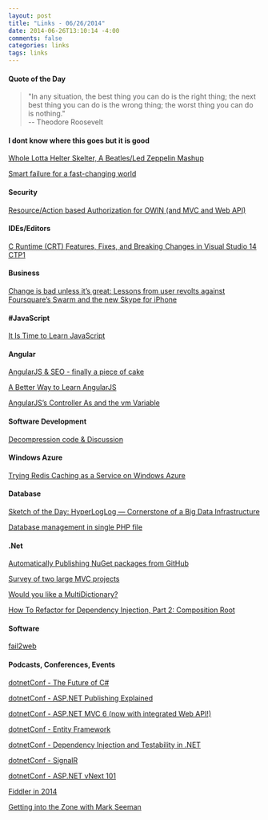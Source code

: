 ```yaml
---
layout: post
title: "Links - 06/26/2014"
date: 2014-06-26T13:10:14 -4:00
comments: false
categories: links
tags: links
---
```


#### Quote of the Day

<blockquote>"In any situation, the best thing you can do is the right thing; the next best thing you can do is the wrong thing; the worst thing you can do is nothing."<br>
-- Theodore Roosevelt
</blockquote>

#### I dont know where this goes but it is good

[Whole Lotta Helter Skelter, A Beatles/Led Zeppelin Mashup](http://laughingsquid.com/whole-lotta-helter-skelter-a-beatlesled-zeppelin-mashup/)

[Smart failure for a fast-changing world](http://www.ted.com/talks/eddie_obeng_smart_failure_for_a_fast_changing_world?utm_content=bufferce035&utm_medium=social&utm_source=twitter.com&utm_campaign=buffer)

#### Security

[Resource/Action based Authorization for OWIN (and MVC and Web API)](http://leastprivilege.com/2014/06/24/resourceaction-based-authorization-for-owin-and-mvc-and-web-api/)

#### IDEs/Editors

[C Runtime (CRT) Features, Fixes, and Breaking Changes in Visual Studio 14 CTP1](http://blogs.msdn.com/b/vcblog/archive/2014/06/18/crt-features-fixes-and-breaking-changes-in-visual-studio-14-ctp1.aspx)

#### Business

[Change is bad unless it’s great: Lessons from user revolts against Foursquare’s Swarm and the new Skype for iPhone](http://www.webhost4life.com/)

#### #JavaScript

[It Is Time to Learn JavaScript](http://wildermuth.com/2014/06/22/It_Is_Time_to_Learn_JavaScript)

#### Angular

[AngularJS & SEO - finally a piece of cake](https://weluse.de/blog/angularjs-seo-finally-a-piece-of-cake.html)

[A Better Way to Learn AngularJS](http://www.thinkster.io/angularjs/GtaQ0oMGIl/a-better-way-to-learn-angularjs)

[AngularJS’s Controller As and the vm Variable](http://www.johnpapa.net/angularjss-controller-as-and-the-vm-variable)

#### Software Development

[Decompression code & Discussion](http://ayende.com/blog/167073/decompression-code-discussion)

#### Windows Azure

[Trying Redis Caching as a Service on Windows Azure](http://www.hanselman.com/blog/TryingRedisCachingAsAServiceOnWindowsAzure.aspx)

#### Database

[Sketch of the Day: HyperLogLog — Cornerstone of a Big Data Infrastructure](http://research.neustar.biz/2012/10/25/sketch-of-the-day-hyperloglog-cornerstone-of-a-big-data-infrastructure/)

[Database management in single PHP file](http://www.adminer.org/en/)

#### .Net

[Automatically Publishing NuGet packages from GitHub](http://weblogs.asp.net/bsimser/automatically-publishing-nuget-packages-from-github)

[Survey of two large MVC projects](http://lostechies.com/jimmybogard/2014/06/25/survey-of-two-large-mvc-projects/)

[Would you like a MultiDictionary?](http://blogs.msdn.com/b/dotnet/archive/2014/06/20/would-you-like-a-multidictionary.aspx)

[How To Refactor for Dependency Injection, Part 2: Composition Root](http://visualstudiomagazine.com/articles/2014/06/01/how-to-refactor-for-dependency-injection.aspx)

#### Software

[fail2web](https://github.com/Sean-Der/fail2web)

#### Podcasts, Conferences, Events

[dotnetConf - The Future of C#](http://channel9.msdn.com/Events/dotnetConf/2014/C-6-0-Roslyn)

[dotnetConf - ASP.NET Publishing Explained](http://channel9.msdn.com/Events/dotnetConf/2014/Deployment)

[dotnetConf - ASP.NET MVC 6 (now with integrated Web API!)](http://channel9.msdn.com/Events/dotnetConf/2014/MVC-6)

[dotnetConf - Entity Framework](http://channel9.msdn.com/Events/dotnetConf/2014/Entity-Framework)

[dotnetConf - Dependency Injection and Testability in .NET](http://channel9.msdn.com/Events/dotnetConf/2014/Dependency-Injection-and-Testability-in-NET)

[dotnetConf - SignalR](http://channel9.msdn.com/Events/dotnetConf/2014/SignalR)

[dotnetConf - ASP.NET vNext 101](http://channel9.msdn.com/Events/dotnetConf/2014/ASP-NET-vNext-101)

[Fiddler in 2014](https://onedrive.live.com/view.aspx?resid=D2FAD6A7909B0897!2525&ithint=file%2c.ppt&app=PowerPoint&authkey=!AOmbHCc_ugRjJbc)

[Getting into the Zone with Mark Seeman](http://dotnetrocks.com/default.aspx?showNum=1001)
